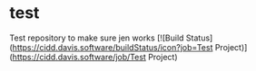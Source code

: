 # test
Test repository to make sure jen works
[![Build Status](https://cidd.davis.software/buildStatus/icon?job=Test Project)](https://cidd.davis.software/job/Test Project)

